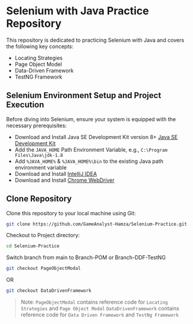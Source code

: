 # Selenium with Java Practice Repository

This repository is dedicated to practicing Selenium with Java and covers the following key concepts:

- Locating Strategies
- Page Object Model
- Data-Driven Framework
- TestNG Framework

## Selenium Environment Setup and Project Execution

Before diving into Selenium, ensure your system is equipped with the necessary prerequisites:

- Download and Install Java SE Development Kit version 8+ [Java SE Development Kit](https://www.oracle.com/pk/java/technologies/javase/javase8-archive-downloads.html)
- Add the `JAVA_HOME` Path Environment Variable, e.g., `C:\Program Files\Java\jdk-1.8`
- Add `%JAVA_HOME%` & `%JAVA_HOME%\bin` to the existing Java path environment variable
- Download and Install [IntelliJ IDEA](https://www.jetbrains.com/idea/download/other.html)
- Download and Install [Chrome WebDriver](https://chromedriver.chromium.org/downloads)

## Clone Repository
Clone this repository to your local machine using Git:
   ```bash
   git clone https://github.com/GameAnalyst-Hamza/Selenium-Practice.git
   ```

Checkout to Project directory:
   ```bash
   cd Selenium-Practice
   ```

Switch branch from main to Branch-POM or Branch-DDF-TestNG
   ```bash
   git checkout PageObjectModal
   ```
   OR
   ```bash
   git checkout DataDrivenFramework
   ```

> Note: `PageObjectModal` contains reference code for `Locating Strategies` and `Page Object Modal`
> `DataDrivenFramework` contains reference code for `Data Driven Framework` and `TestNg Framework`
